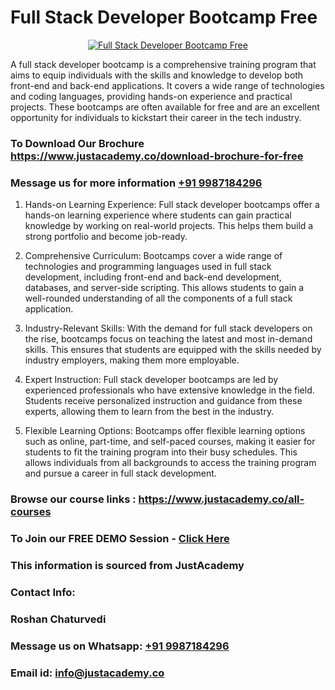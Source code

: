 # Full Stack Developer Bootcamp Free

<p align="center">
  <a href="https://justacademy.co/program-detail/full-stack-web-development">
    <img src="https://justacademy.co/storage2/program_images/1704700371.webp" alt="Full Stack Developer Bootcamp Free">
  </a>
</p>


A full stack developer bootcamp is a comprehensive training program that aims to equip individuals with the skills and knowledge to develop both front-end and back-end applications. It covers a wide range of technologies and coding languages, providing hands-on experience and practical projects. These bootcamps are often available for free and are an excellent opportunity for individuals to kickstart their career in the tech industry.
### To Download Our Brochure https://www.justacademy.co/download-brochure-for-free
### Message us for more information [+91 9987184296](https://api.whatsapp.com/send?phone=919987184296)
1) Hands-on Learning Experience: Full stack developer bootcamps offer a hands-on learning experience where students can gain practical knowledge by working on real-world projects. This helps them build a strong portfolio and become job-ready.

2) Comprehensive Curriculum: Bootcamps cover a wide range of technologies and programming languages used in full stack development, including front-end and back-end development, databases, and server-side scripting. This allows students to gain a well-rounded understanding of all the components of a full stack application.

3) Industry-Relevant Skills: With the demand for full stack developers on the rise, bootcamps focus on teaching the latest and most in-demand skills. This ensures that students are equipped with the skills needed by industry employers, making them more employable.

4) Expert Instruction: Full stack developer bootcamps are led by experienced professionals who have extensive knowledge in the field. Students receive personalized instruction and guidance from these experts, allowing them to learn from the best in the industry.

5) Flexible Learning Options: Bootcamps offer flexible learning options such as online, part-time, and self-paced courses, making it easier for students to fit the training program into their busy schedules. This allows individuals from all backgrounds to access the training program and pursue a career in full stack development.

### Browse our course links : https://www.justacademy.co/all-courses 
### To Join our FREE DEMO Session - [Click Here](https://www.justacademy.co/register-for-course-demo)


### This information is sourced from JustAcademy
### Contact Info:
### Roshan Chaturvedi
### Message us on Whatsapp: [+91 9987184296](https://api.whatsapp.com/send?phone=919987184296)
### Email id: [info@justacademy.co](mailto:info@justacademy.co)
                    